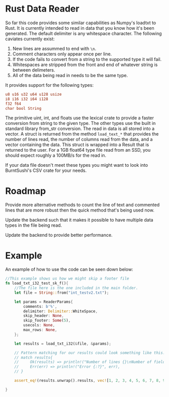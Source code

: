 # Rust Data Reader

So far this code provides some similar capabilities as Numpy's loadtxt to Rust. It is currently intended to read in data that you know how it's been generated. The default delimiter is any whitespace character. The following caviates currently exist:

1.  New lines are assummed to end with ```\n```.
2.  Comment characters only appear once per line.
3.  If the code fails to convert from a string to the supported type it will fail.
4.  Whitespaces are stripped from the front and end of whatever string is between delimeters.
5.  All of the data being read in needs to be the same type. 

It provides support for the following types:

```Rust
u8 u16 u32 u64 u128 usize
i8 i16 i32 i64 i128
f32 f64
char bool String
```

The primitive uint, int, and floats use the lexical crate to provide a faster conversion from string to the given type. The other types use the built in standard library from_str conversion. The read in data is all stored into a vector. A struct is returned from the method ```load_text_*``` that provides the number of lines read, the number of columns read from the data, and a vector containing the data. This struct is wrapped into a Result that is returned to the user. For a 1GB float64 type file read from an SSD, you should expect roughly a 100MB/s for the read in. 

If your data file doesn't meet these types you might want to look into BurntSushi's CSV crate for your needs.

# Roadmap
Provide more alternative methods to count the line of text and commented lines that are more robust then the quick method that's being used now.

Update the backend such that it makes it possible to have multiple data types in the file being read.

Update the backend to provide better performance. 


# Example
An example of how to use the code can be seen down below:

```Rust
//This example shows us how we might skip a footer file
fn load_txt_i32_test_sk_f(){
    //The file here is the one included in the main folder.
    let file = String::from("int_testv2.txt");

    let params = ReaderParams{
        comments: b'%',
        delimiter: Delimiter::WhiteSpace,
        skip_header: None,
        skip_footer: Some(5),
        usecols: None,
        max_rows: None,
    };

    let results = load_txt_i32(&file, &params);

    // Pattern matching for our results could look something like this.
    // match results{
    //     Ok(results) => println!("Number of lines {}\nNumber of fields {}\nResults {:?}",results.num_lines, results.num_fields, results.results),
    //     Err(err) => println!("Error {:?}", err),
    // }

    assert_eq!(results.unwrap().results, vec![1, 2, 3, 4, 5, 6, 7, 8, 9, 10, 11, 12, 13, 14, 15]);

}
```

